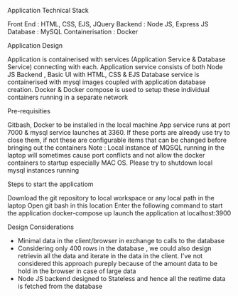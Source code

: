 
Application Technical Stack

Front End : HTML, CSS, EJS, JQuery 
Backend : Node JS, Express JS 
Database : MySQL
Containerisation : Docker

Application Design

Application is containerised with services (Application Service & Database Service) connecting with each.
Application service consists of both Node JS Backend , Basic UI with HTML, CSS & EJS
Database service is containerised with mysql images coupled with application database creation.
Docker & Docker compose is used to setup these individual containers running in a separate network

Pre-requisities

Gitbash, Docker to be installed in the local machine
App service runs at port 7000 & mysql service launches at 3360. If these ports are already use try to close them, if not these are configurable items that can be changed before bringing out the containers
Note : Local instance of MQSQL running in the laptop will sometimes cause port conflicts and not allow the docker containers to startup especially MAC OS. Please try to shutdown local mysql instances running

Steps to start the applicatiom

Download the git repository to local workspace or any local path in the laptop
Open git bash in this location
Enter the following command to start the application docker-compose up
launch the application at localhost:3900


Design Considerations

- Minimal data in the client/browser in exchange to calls to the database
- Considering only 400 rows in the database , we could also design retrievin all the data and iterate in the data in the client. I've not considered this approach pureply because of the amount data to be hold in the browser in case of large data
- Node JS backend designed to Stateless and hence all the reatime data is fetched from the database

